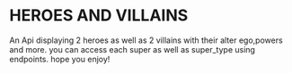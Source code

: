 # HEROES AND VILLAINS

An Api displaying 2 heroes as well as 2 villains with their alter ego,powers and more.
you can access each super as well as super_type using endpoints.
hope you enjoy!
